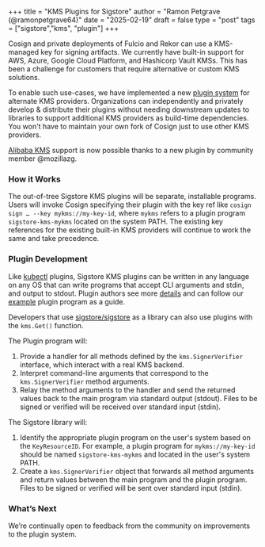 +++
title = "KMS Plugins for Sigstore"
author = "Ramon Petgrave (@ramonpetgrave64)"
date = "2025-02-19"
draft = false
type = "post"
tags = ["sigstore","kms", "plugin"]
+++

Cosign and private deployments of Fulcio and Rekor can use a KMS-managed key for signing artifacts. We currently have built-in support for AWS, Azure, Google Cloud Platform, and Hashicorp Vault KMSs. This has been a challenge for customers that require alternative or custom KMS solutions.

To enable such use-cases, we have implemented a new [plugin system](https://github.com/sigstore/sigstore/tree/main/pkg/signature/kms/cliplugin) for alternate KMS providers. Organizations can independently and privately develop & distribute their plugins without needing downstream updates to libraries to support additional KMS providers as build-time dependencies. You won't have to maintain your own fork of Cosign just to use other KMS providers.

[Alibaba KMS](https://github.com/mozillazg/sigstore-kms-alibabakms) support is now possible thanks to a new plugin by community member @mozillazg.

### How it Works

The out-of-tree Sigstore KMS plugins will be separate, installable programs. Users will invoke Cosign specifying their plugin with the key ref like `cosign sign … --key mykms://my-key-id`, where `mykms` refers to a plugin program `sigstore-kms-mykms` located on the system PATH. The existing key references for the existing built-in KMS providers will continue to work the same and take precedence.

### Plugin Development

Like [kubectl](https://kubernetes.io/docs/tasks/extend-kubectl/kubectl-plugins/#writing-kubectl-plugins) plugins, Sigstore KMS plugins can be written in any language on any OS that can write programs that accept CLI arguments and stdin, and output to stdout. Plugin authors see more [details](https://github.com/sigstore/sigstore/tree/main/pkg/signature/kms/cliplugin) and can follow our [example](https://github.com/sigstore/sigstore/blob/main/test/cliplugin/localkms) plugin program as a guide.

Developers that use [sigstore/sigstore](https://github.com/sigstore/sigstore) as a library can also use plugins with the `kms.Get()` function.

The Plugin program will:

1. Provide a handler for all methods defined by the `kms.SignerVerifier` interface, which interact with a real KMS backend.
1. Interpret command-line arguments that correspond to the `kms.SignerVerifier` method arguments.
1. Relay the method arguments to the handler and send the returned values back to the main program via standard output (stdout). Files to be signed or verified will be received over standard input (stdin).

The Sigstore library will:

1. Identify the appropriate plugin program on the user's system based on the `KeyResourceID`. For example, a plugin program for `mykms://my-key-id` should be named `sigstore-kms-mykms` and located in the user's system PATH.
1. Create a `kms.SignerVerifier` object that forwards all method arguments and return values between the main program and the plugin program. Files to be signed or verified will be sent over standard input (stdin).

### What’s Next

We’re continually open to feedback from the community on improvements to the plugin system.
